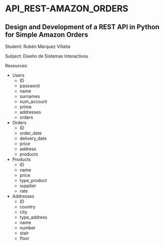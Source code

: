 # API_REST-AMAZON_ORDERS
## Design and Development of a REST API in Python for Simple Amazon Orders

Student: Rubén Márquez Villalta

Subject: Diseño de Sistemas Interactivos

Resources:
- Users
  - ID
  - password
  - name
  - surnames
  - num_account
  - prime
  - addresses
  - orders
- Orders
  - ID
  - order_date
  - delivery_date
  - price
  - address
  - products
- Products
  - ID
  - name
  - price
  - type_product
  - supplier
  - rate
- Addresses
  - ID
  - country
  - city
  - type_address
  - name
  - number
  - stair
  - floor
